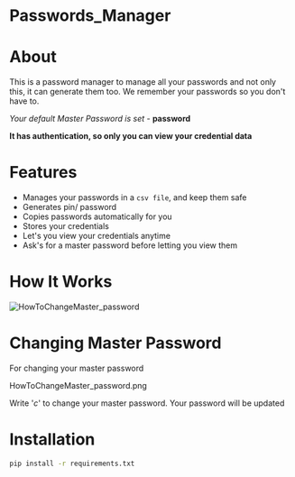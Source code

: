 # Passwords_Manager

# About

This is a password manager to manage all your passwords and not only this, it can generate them too. We remember your passwords so you don't have to.

*Your default Master Password is set -* **password**

**It has authentication, so only you can view your credential data**

# Features

* Manages your passwords in a ```csv file```, and keep them safe
* Generates pin/ password
* Copies passwords automatically for you
* Stores your credentials
* Let's you view your credentials anytime
* Ask's for a master password before letting you view them

# How It Works

![HowToChangeMaster_password](https://user-images.githubusercontent.com/109758134/202367504-45ed4903-ced2-4204-bcd5-e4b24a721e2f.png)

# Changing Master Password

For changing your master password

HowToChangeMaster_password.png

Write '*c*' to change your master password.
Your password will be updated

# Installation

```sh
pip install -r requirements.txt
```
